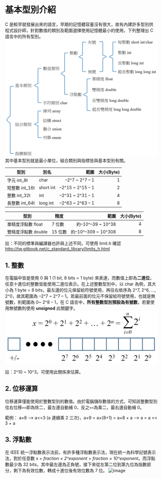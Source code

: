 # 基本型別介紹
C 是較早就發展出來的語言，早期的記憶體容量沒有很大，故有內建許多型別供程式設計師，針對數值的類別及範圍選擇使用記憶體最小的使用，下列整理出 C 語言中的所有型別。
![image](data_type1.jpg)
其中基本型別就是最小單位，組合類別與指標皆與基本型別有關。

| 型別 | 別名 | 範圍 | 大小(Byte) |
| --- | --- | ---: | ---: |
| 字元 int_8t | char | –2^7 ~ 2^7 – 1 | 1 |
| 短整數 int_16t | short int | –2^15 ~ 2^15 – 1 | 2 |
| 整數 int_32t | int | –2^31 ~ 2^31 – 1 | 4 |
| 長整數 int_64t | long int | –2^63 ~ 2^63 – 1 | 8 |

| 型別 | 精度 | 範圍 | 大小(Byte) |
| --- | --- | ---: | ---: |
| 單精度浮點數 float | 7 位數 | 約–10^–39 ~ 10^38 | 4 |
| 雙精度浮點數 double | 15 位數 | 約–10^–309 ~ 10^308 | 8 |

註：不同的標準與編譯器也許與上述不同，可使用 limit.h 確認
http://tw.gitbook.net/c_standard_library/limits_h.html

## 1. 整數
在電腦中皆是使用 0 與 1 (1 bit, 8 bits = 1 byte) 來表達，而數值上即為**二進位**，任意十進位的整數皆能使用二進位表示。在上述整數型別中，以 char 為例，其大小為 1 byte = 8 bits，最左邊的位元保留給符號使用，再往右依序為 2^7, 2^6, ..., 2^0，故其範圍為 –2^7 ~ 2^7 – 1。若最前面的位元不保留給符號使用，也就是無號數，則範圍為 0~ 2^8 – 1，在 C 語言中，**所有整數型別預設為有號數**，若要使用無號數則使用 **unsigned** 此關鍵字。
![image](binary.jpg)

註：2^10 ~ 10^3，可使用此關係來估算。

## 2. 位移運算
位移運算僅能使用於整數型別的數值。由於電腦儲存數值的方式，可知該整數型別往右位移`>>`即為除二，最左邊自動補 0，反之`<<`為乘二，最右邊自動補 0。

範例： a×8 --> a<<3 (a 連續乘 2 三次)，a×9 = a×(8+1) = a×8 + a --> a = a << 3 + a

## 3. 浮點數
在 IEEE 統一浮點數表示法前，有許多種浮點數表示法，現在統一為科學記號表示法，對於任意數 x = *fraction × 2^exponent* = *fraction × 10^exponent*。而浮點數最少為 32 bits，其中最左邊為正負號，接下來從左第二位到第九位為指數部分，剩下為有效位數，轉成十進位後有效位數為 7 位。
![image](https://en.wikipedia.org/wiki/File:Float_example.svg)
